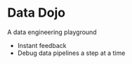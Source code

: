 # Data Dojo

A data engineering playground

* Instant feedback
* Debug data pipelines a step at a time
